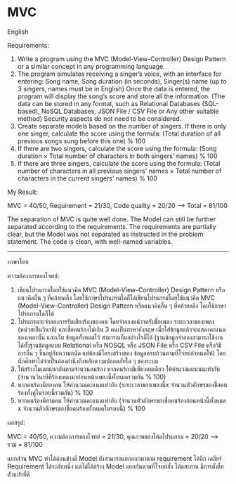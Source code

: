 # MVC
English

Requirements:
1) Write a program using the MVC (Model-View-Controller) Design Pattern or a similar concept in any programming language.
2) The program simulates receiving a singer’s voice, with an interface for entering: Song name, Song duration (in seconds), Singer(s) name (up to 3 singers, names must be in English) Once the data is entered, the program will display the song’s score and store all the information. (The data can be stored in any format, such as Relational Databases (SQL-based), NoSQL Databases, JSON File / CSV File or Any other suitable method) Security aspects do not need to be considered.
3) Create separate models based on the number of singers. If there is only one singer, calculate the score using the formula: (Total duration of all previous songs sung before this one) % 100
4) If there are two singers, calculate the score using the formula: (Song duration × Total number of characters in both singers' names) % 100
5) If there are three singers, calculate the score using the formula: (Total number of characters in all previous singers' names × Total number of characters in the current singers' names) % 100

My Result:

MVC = 40/50, Requirement = 21/30, Code quality = 20/20 --> Total = 81/100

The separation of MVC is quite well done. The Model can still be further separated according to the requirements. The requirements are partially clear, but the Model was not separated as instructed in the problem statement. The code is clean, with well-named variables.

--------------------------------
ภาษาไทย

ความต้องการของโจทย์:
1) เขียนโปรแกรมโดยใช้แนวคิด MVC (Model-View-Controller) Design Pattern หรือแนวคิดอื่น ๆ ที่คล้ายคลึง โดยใช้ภาษาโปรแกรมใดก็ได้เขียนโปรแกรมโดยใช้แนวคิด MVC (Model-View-Controller)
Design Pattern หรือแนวคิดอื่น ๆ ที่คล้ายคลึง โดยใช้ภาษาโปรแกรมใดก็ได้
2) โปรแกรมจะจําลองการรับเสียงร้องของคน โดยจําลองหน้าจอรับชื่อเพลง ระยะเวลาของเพลง (หน่วยเป็นวินาที) และชื่อคนร้องไม่เกิน 3 คนเป็นภาษาอังกฤษ เมื่อใส่ข้อมูลแล้วจะแสดงคะแนนของเพลงนั้น และเก็บ
ข้อมูลทั้งหมดไว้ สามารถเก็บอย่างไรก็ได้ (ฐานข้อมูลจําลองสามารถใช้งานได้ทั้งฐานข้อมูลแบบ Relational หรือ NOSQL หรือ JSON File หรือ CSV File หรือวิธีการอื่น ๆ ขึ้นอยู่กับความถนัด แต่ต้องมีโครงสร้างของ
ข้อมูลครบถ้วนตามที่โจทย์กําหนดให้) โดยนักศึกษาไม่จําเป็นต้องคํานึงถึงหลักความปลอดภัยใด ๆ ของระบบ
3) ให้สร้างโมเดลแยกกันตามจํานวนคนร้อง หากคนร้องมีเพียงคนเดียว ให้คํานวณคะแนนเท่ากับ (จํานวนวินาทีที่ร้องเพลงมาก่อนหน้าเพลงนี้ทั้งหมดรวมกัน % 100)
4) หากคนร้องมีสองคน ให้คํานวณคะแนนเท่ากับ (ระยะเวลาของเพลงนี้x จํานวนตัวอักษรของชื่อคนร้องทั้งคู่ในรอบนี้รวมกัน) % 100
5) หากคนร้องมีสามคน ให้คํานวณคะแนนเท่ากับ (จํานวนตัวอักษรของชื่อคนร้องก่อนหน้านี้ทั้งหมด x จํานวนตัวอักษรของชื่อคนร้องทั้งหมดในรอบนี้) % 100

ผลสรุป:

MVC = 40/50, ความต้องการของโจทย์ = 21/30, คุณภาพของโค้ดโปรแกรม = 20/20 --> รวม = 81/100

แยกส่วน MVC ทำได้ค่อนข้างดี Model ยังสามารถแยกออกมาตาม requirement ได้อีก เคลียร์ Requirement ได้ระดับหนึ่ง แต่ไม่ได้สร้าง Model แยกกันตามที่โจทย์สั่ง โค้ดสะอาด มีการตั้งชื่อตัวแปรที่ดี
